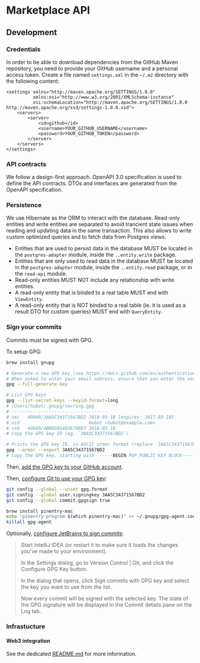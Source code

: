 # Marketplace API

## Development

### Credentials

In order to be able to download dependencies from the GitHub Maven repository, you need to provide your GitHub username and a personal access token.
Create a file named `settings.xml` in the `~/.m2` directory with the following content:

```xml'
<settings xmlns="http://maven.apache.org/SETTINGS/1.0.0" 
          xmlns:xsi="http://www.w3.org/2001/XMLSchema-instance"
          xsi:schemaLocation="http://maven.apache.org/SETTINGS/1.0.0 http://maven.apache.org/xsd/settings-1.0.0.xsd">
    <servers>
        <server>
            <id>github</id>
            <username>YOUR_GITHUB_USERNAME</username>
            <password>YOUR_GITHUB_TOKEN</password>
        </server>
    </servers>
</settings>
```

### API contracts

We follow a design-first approach.
OpenAPI 3.0 specification is used to define the API contracts.
DTOs and interfaces are generated from the OpenAPI specification.

### Persistence

We use Hibernate as the ORM to interact with the database.
Read-only entities and write entities are separated to avoid trancient state issues when reading and updating
data in the same transaction. This also allows to write custom optimized queries and to fetch data from Postgres views.

- Entities that are used to persist data in the database MUST be located
  in the `postgres-adapter` module, inside the `..entity.write` package.
- Entities that are only used to read data in the database MUST be located
  in the `postgres-adapter` module, inside the `..entity.read` package, or in the
  `read-api` module.
- Read-only entities MUST NOT include any relationship with write entities.
- A read-only entity that is binded to a real table MUST end with `ViewEntity`.
- A read-only entity that is NOT binded to a real table (ie. it is used as a result DTO for custom queries)
  MUST end with `QueryEntity`.

### Sign your commits

Commits must be signed with GPG.

To setup GPG:

```bash
brew install gnupg

# Generate a new GPG key (see https://docs.github.com/en/authentication/managing-commit-signature-verification/generating-a-new-gpg-key for full details)
# When asked to enter your email address, ensure that you enter the verified email address for your GitHub account.
gpg --full-generate-key

# List GPG keys
gpg --list-secret-keys --keyid-format=long
# /Users/hubot/.gnupg/secring.gpg
# ------------------------------------
# sec   4096R/3AA5C34371567BD2 2016-03-10 [expires: 2017-03-10]
# uid                          Hubot <hubot@example.com>
# ssb   4096R/4BB6D45482678BE3 2016-03-10
# Copy the GPG key ID (eg. `3AA5C34371567BD2`)

# Prints the GPG key ID, in ASCII armor format (replace `3AA5C34371567BD2` with your GPG key ID)
gpg --armor --export 3AA5C34371567BD2
# Copy the GPG key, starting with `-----BEGIN PGP PUBLIC KEY BLOCK-----` and ending with `-----END PGP PUBLIC KEY BLOCK-----`
```

Then, [add the GPG key to your GitHub account](https://docs.github.com/en/authentication/managing-commit-signature-verification/adding-a-gpg-key-to-your-github-account).

Then, [configure Git to use your GPG key](https://docs.github.com/en/authentication/managing-commit-signature-verification/telling-git-about-your-signing-key):

```bash
git config --global --unset gpg.format
git config --global user.signingkey 3AA5C34371567BD2
git config --global commit.gpgsign true

brew install pinentry-mac
echo "pinentry-program $(which pinentry-mac)" >> ~/.gnupg/gpg-agent.conf
killall gpg-agent
```

Optionally, [configure JetBrains to sign commits](https://www.jetbrains.com/help/idea/2024.2/set-up-GPG-commit-signing.html?Set_up_GPG_commit_signing&utm_source=product&utm_medium=link&utm_campaign=IU&utm_content=2024.2#u7gxqt_31):

> Start IntelliJ IDEA (or restart it to make sure it loads the changes you've made to your environment).
>
> In the Settings dialog, go to Version Control | Git, and click the Configure GPG Key button.
>
> In the dialog that opens, click Sign commits with GPG key and select the key you want to use from the list.
>
> Now every commit will be signed with the selected key. The state of the GPG signature will be displayed in the Commit details pane on the Log tab.

### Infrastucture

#### Web3 integration

See the dedicated [README.md](./infrastructure/json-rpc-adapter/README.md) for more information.

